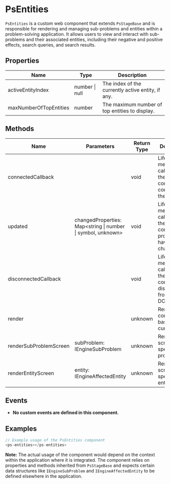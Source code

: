 # PsEntities

`PsEntities` is a custom web component that extends `PsStageBase` and is responsible for rendering and managing sub-problems and entities within a problem-solving application. It allows users to view and interact with sub-problems and their associated entities, including their negative and positive effects, search queries, and search results.

## Properties

| Name               | Type                  | Description                                           |
|--------------------|-----------------------|-------------------------------------------------------|
| activeEntityIndex  | number \| null        | The index of the currently active entity, if any.     |
| maxNumberOfTopEntities | number            | The maximum number of top entities to display.        |

## Methods

| Name                 | Parameters                                  | Return Type | Description                                             |
|----------------------|---------------------------------------------|-------------|---------------------------------------------------------|
| connectedCallback    |                                             | void        | Lifecycle method called when the component is connected to the DOM. |
| updated              | changedProperties: Map<string \| number \| symbol, unknown> | void | Lifecycle method called when the component's properties have changed. |
| disconnectedCallback |                                             | void        | Lifecycle method called when the component is disconnected from the DOM. |
| render               |                                             | unknown     | Renders the component based on the current state.        |
| renderSubProblemScreen | subProblem: IEngineSubProblem             | unknown     | Renders the screen for a specific sub-problem.           |
| renderEntityScreen   | entity: IEngineAffectedEntity              | unknown     | Renders the screen for a specific entity.                |

## Events

- **No custom events are defined in this component.**

## Examples

```typescript
// Example usage of the PsEntities component
<ps-entities></ps-entities>
```

**Note:** The actual usage of the component would depend on the context within the application where it is integrated. The component relies on properties and methods inherited from `PsStageBase` and expects certain data structures like `IEngineSubProblem` and `IEngineAffectedEntity` to be defined elsewhere in the application.